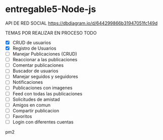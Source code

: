 # entregable5-Node-js

API DE RED SOCIAL
https://dbdiagram.io/d/644299866b31947051fc149d

TEMAS POR REALIZAR EN PROCESO 
TODO 
-[x] CRUD de usuarios 
-[x] Registro de Usuarios 
-[ ] Manejar Publicaciones (CRUD) 
-[ ] Reaccionar a las publicaciones 
-[ ] Comentar publicaciones 
-[ ] Buscador de usuarios 
-[ ] Manejar seguidos y seguidores 
-[ ] Notificaciones 
-[ ] Publicaciones con imagenes 
-[ ] Feed con todas las publicaciones 
-[ ] Solicitudes de amistad 
-[ ] Amigos en comun 
-[ ] Compartir publicacion 
-[ ] Favoritos
-[ ] Login con diferentes cuentas

pm2
